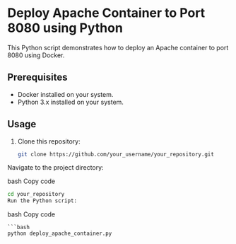 # Deploy Apache Container to Port 8080 using Python

This Python script demonstrates how to deploy an Apache container to port 8080 using Docker.

## Prerequisites

- Docker installed on your system.
- Python 3.x installed on your system.

## Usage

1. Clone this repository:

   ```bash
   git clone https://github.com/your_username/your_repository.git
Navigate to the project directory:

bash
Copy code
```bash
cd your_repository
Run the Python script:
```
bash
Copy code
```
```bash
python deploy_apache_container.py
```
